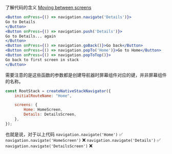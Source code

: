 了解代码的含义 [Moving between screens](https://reactnavigation.org/docs/navigating)

```jsx
<Button onPress={() => navigation.navigate('Details')}>
Go to Details
</Button>
<Button onPress={() => navigation.push('Details')}>
Go to Details... again
</Button>
<Button onPress={() => navigation.goBack()}>Go back</Button>
<Button onPress={() => navigation.popTo('Home')}>Go to Home</Button>
<Button onPress={() => navigation.popToTop()}>
Go back to first screen in stack
</Button>
```

需要注意的是这些函数的参数都是创建导航器时屏幕组件对应的键，并非屏幕组件的名称。

```jsx
const RootStack = createNativeStackNavigator({
	initialRouteName: "Home",

	screens: {
		Home: HomeScreen,
		Details: DetailsScreen,
	},
});
```

也就是说，对于以上代码
`navigation.navigate('Home')` ✅
`navigation.navigate('HomeScreen')` ❌
`navigation.navigate('Details')` ✅
`navigation.navigate('DetailsScreen')` ❌

